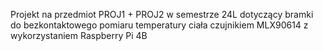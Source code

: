 Projekt na przedmiot PROJ1 + PROJ2 w semestrze 24L dotyczący bramki do bezkontaktowego pomiaru temperatury ciała czujnikiem MLX90614 z wykorzystaniem Raspberry Pi 4B
